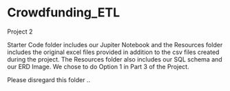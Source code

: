 # Crowdfunding_ETL
Project 2 

Starter Code folder includes our Jupiter Notebook and the Resources folder includes the original excel files provided in addition to the csv files created during the project. The Resources folder also includes our SQL schema and our ERD Image. We chose to do Option 1 in Part 3 of the Project. 

Please disregard this folder ..
